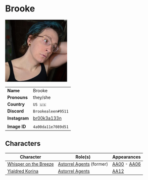 # Brooke

<img src="https://raw.githubusercontent.com/jesskelsall/astarus-images/main/players/4a00da11e7089d51.png" height="200" />

|||
| --- | --- |
| **Name** | Brooke | player.3
| **Pronouns** | they/she |
| **Country** | `US 🇺🇸` |
| **Discord** | `Brookealeen#9511` |
| **Instagram** | [br00k3a133n](https://www.instagram.com/br00k3a133n/) |
||
| **Image ID** | `4a00da11e7089d51` |

## Characters

| Character | Role(s) | Appearances |
| --- | --- | --- |
| [Whisper on the Breeze](../characters/whisper-on-the-breeze.md) | [Astorrel Agents](../campaigns/C2-astorrel-agents.md) (former) | [AA00](../sessions/completed/AA00.md) - [AA06](../sessions/completed/AA06.md) |
| [Yialdred Korina](../characters/yialdred-korina.md) | [Astorrel Agents](../campaigns/C2-astorrel-agents.md) | [AA12](../sessions/AA12.md) |
